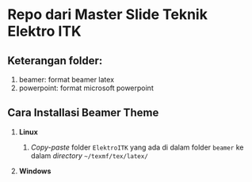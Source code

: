 # Repo dari Master Slide Teknik Elektro ITK

## Keterangan folder:

1. beamer: format beamer latex
2. powerpoint: format microsoft powerpoint

## Cara Installasi Beamer Theme

1. **Linux**
    
    1. *Copy-paste* folder `ElektroITK` yang ada di dalam folder `beamer` ke dalam *directory* `~/texmf/tex/latex/`

2. **Windows**

